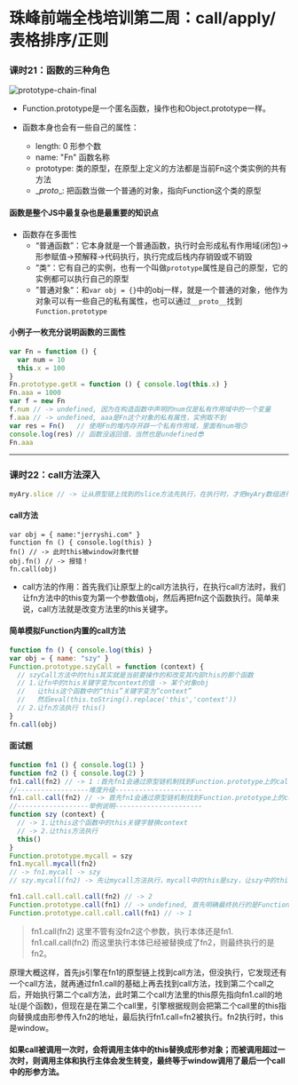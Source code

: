 # 珠峰前端全栈培训第二周：call/apply/表格排序/正则

### 课时21：函数的三种角色

![prototype-chain-final](http://ofx24fene.bkt.clouddn.com//img/book/prototype_chain_final.svg)

- Function.prototype是一个匿名函数，操作也和Object.prototype一样。

- 函数本身也会有一些自己的属性：
  - length: 0   形参个数
  - name: "Fn"  函数名称
  - prototype: 类的原型，在原型上定义的方法都是当前Fn这个类实例的共有方法
  - \__proto__: 把函数当做一个普通的对象，指向Function这个类的原型
  
#### 函数是整个JS中最复杂也是最重要的知识点

- 函数存在多面性
  - “普通函数”：它本身就是一个普通函数，执行时会形成私有作用域(闭包)->形参赋值->预解释->代码执行，执行完成后栈内存销毁或不销毁
  - ”类“：它有自己的实例，也有一个叫做`prototype`属性是自己的原型，它的实例都可以执行自己的原型
  - ”普通对象“：和`var obj = {}`中的obj一样，就是一个普通的对象，他作为对象可以有一些自己的私有属性，也可以通过`__proto__`找到`Function.prototype`
  
#### 小例子一枚充分说明函数的三面性

```javascript
var Fn = function () {
  var num = 10
  this.x = 100
}
Fn.prototype.getX = function () { console.log(this.x) }
Fn.aaa = 1000
var f = new Fn
f.num // -> undefined, 因为在构造函数中声明的num仅是私有作用域中的一个变量
f.aaa // -> undefined, aaa是Fn这个对象的私有属性，实例取不到
var res = Fn()   // 使用Fn的堆内存开辟一个私有作用域，里面有num哦🙃
console.log(res) // 函数没返回值，当然也是undefined😎
Fn.aaa
```

----------

### 课时22：call方法深入

```javascript
myAry.slice // -> 让从原型链上找到的slice方法先执行，在执行时，才把myAry数组进行截取等操作
```

#### call方法

```javscript
var obj = { name:"jerryshi.com" }
function fn () { console.log(this) }
fn() // -> 此时this被window对象代替
obj.fn() // -> 报错！
fn.call(obj)
```

- call方法的作用：首先我们让原型上的call方法执行，在执行call方法时，我们让fn方法中的this变为第一个参数值obj，然后再把fn这个函数执行。简单来说，call方法就是改变方法里的this关键字。

#### 简单模拟Function内置的call方法

```javascript
function fn () { console.log(this) }
var obj = { name: "szy" }
Function.prototype.szyCall = function (context) {
  // szyCall方法中的this其实就是当前要操作的和改变其内部this的那个函数
  // 1.让fn中的this关键字变为context的值 -> 某个对象obj
  //   让this这个函数中的“this”关键字变为“context”
  //   然后eval(this.toString().replace('this','context'))
  // 2.让fn方法执行 this()
}
fn.call(obj)
```

#### 面试题

```javascript
function fn1 () { console.log(1) }
function fn2 () { console.log(2) }
fn1.call(fn2) // -> 1 :首先fn1会通过原型链机制找到Function.prototype上的call方法，并且将fn2作为参数传入call方法去执行，此时call方法内的this关键字还是我们要操作的fn1函数。在call方法代码的执行过程中首先让fn1中的this关键字变为fn2，然后fn1的方法执行。
//------------------难度升级----------------------
fn1.call.call(fn2) // -> 首先fn1会通过原型链机制找到Function.prototype上的call方法，然后再让这个call方法再通过原型链找到Function.prototype上的call方法(因为call本身的值也是一个函数，所以同样可以找到Function.prototype)，在第二次找到call方法时让方法执行，此时方法中的this是fn1.call，首先让这个方法(fn1.call)中的this替换为fn2，然后再让fn1.call执行，最终输出2
//------------------举例说明----------------------
function szy (context) {
  // -> 1.让this这个函数中的this关键字替换context
  // -> 2.让this方法执行
  this()
}
Function.prototype.mycall = szy
fn1.mycall.mycall(fn2) 
// -> fn1.mycall -> szy
// szy.mycall(fn2) -> 先让mycall方法执行，mycall中的this是szy，让szy中的this替换为fn2，再让szy执行，会带动szy中的this执行 -> 2

fn1.call.call.call.call(fn2) // -> 2
Function.prototype.call(fn1) // -> undefined, 首先明确最终执行的是Function.prototype，它是一个空函数，执行结果undefined
Function.prototype.call.call.call(fn1) // -> 1
```

> fn1.call(fn2) 这里不管有没fn2这个参数，执行本体还是fn1.
fn1.call.call(fn2) 而这里执行本体已经被替换成了fn2，则最终执行的是fn2。

原理大概这样，首先js引擎在fn1的原型链上找到call方法，但没执行，它发现还有一个call方法，就再通过fn1.call的基础上再去找到call方法，找到第二个call之后，开始执行第二个call方法，此时第二个call方法里的this原先指向fn1.call的地址(是个函数)，但现在是在第二个call里，引擎根据规则会把第二个call里的this指向替换成由形参传入fn2的地址，最后执行fn1.call=fn2被执行。fn2执行时，this是window。

#### 如果call被调用一次时，会将调用主体中的this替换成形参对象；而被调用超过一次时，则调用主体和执行主体会发生转变，最终等于window调用了最后一个call中的形参方法。

